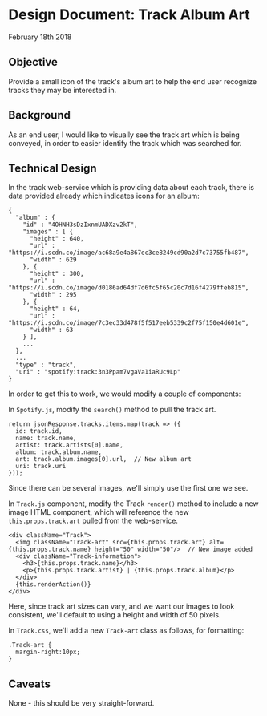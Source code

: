 # Design Document: Track Album Art
February 18th 2018

## Objective
Provide a small icon of the track's album art to help the end user recognize tracks they may be interested in.

## Background
As an end user, I would like to visually see the track art which is being conveyed, in order to easier identify the track which was searched for.

## Technical Design

In the track web-service which is providing data about each track, there is data provided already which indicates icons for an album:

```
{
  "album" : {
    "id" : "4OHNH3sDzIxnmUADXzv2kT",
    "images" : [ {
      "height" : 640,
      "url" : "https://i.scdn.co/image/ac68a9e4a867ec3ce8249cd90a2d7c73755fb487",
      "width" : 629
    }, {
      "height" : 300,
      "url" : "https://i.scdn.co/image/d0186ad64df7d6fc5f65c20c7d16f4279ffeb815",
      "width" : 295
    }, {
      "height" : 64,
      "url" : "https://i.scdn.co/image/7c3ec33d478f5f517eeb5339c2f75f150e4d601e",
      "width" : 63
    } ],
    ...
  },
  ...
  "type" : "track",
  "uri" : "spotify:track:3n3Ppam7vgaVa1iaRUc9Lp"
}
```
In order to get this to work, we would modify a couple of components:

In `Spotify.js`, modify the `search()` method to pull the track art.

```
return jsonResponse.tracks.items.map(track => ({
  id: track.id,
  name: track.name,
  artist: track.artists[0].name,
  album: track.album.name,
  art: track.album.images[0].url,  // New album art
  uri: track.uri
}));
```

Since there can be several images, we'll simply use the first one we see.

In `Track.js` component, modify the Track `render()` method to include a new image HTML component, which will reference the new `this.props.track.art` pulled from the web-service.

```
<div className="Track">
  <img className="Track-art" src={this.props.track.art} alt={this.props.track.name} height="50" width="50"/>  // New image added
  <div className="Track-information">
    <h3>{this.props.track.name}</h3>
    <p>{this.props.track.artist} | {this.props.track.album}</p>
  </div>
  {this.renderAction()}
</div>
```
Here, since track art sizes can vary, and we want our images to look consistent, we'll default to using a height and width of 50 pixels.

In `Track.css`, we'll add a new `Track-art` class as follows, for formatting:

```
.Track-art {
  margin-right:10px;
}
```

## Caveats

None - this should be very straight-forward.
